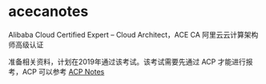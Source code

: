 # acecanotes
Alibaba Cloud Certified Expert – Cloud Architect，ACE CA  阿里云云计算架构师高级认证


准备相关资料，计划在2019年通过该考试。该考试需要先通过 ACP 才能进行报考，ACP 可以参考 [ACP Notes](https://github.com/erdongs/acpnotes)
